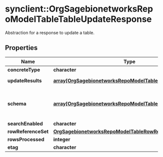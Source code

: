 # synclient::OrgSagebionetworksRepoModelTableTableUpdateResponse

Abstraction for a response to update a table.

## Properties
Name | Type | Description | Notes
------------ | ------------- | ------------- | -------------
**concreteType** | **character** |  | [optional] 
**updateResults** | [**array[OrgSagebionetworksRepoModelTableEntityUpdateResult]**](org.sagebionetworks.repo.model.table.EntityUpdateResult.md) | List of Results | [optional] 
**schema** | [**array[OrgSagebionetworksRepoModelTableColumnModel]**](org.sagebionetworks.repo.model.table.ColumnModel.md) | The resulting schema after the change. | [optional] 
**searchEnabled** | **character** |  | [optional] 
**rowReferenceSet** | [**OrgSagebionetworksRepoModelTableRowReferenceSet**](org.sagebionetworks.repo.model.table.RowReferenceSet.md) |  | [optional] 
**rowsProcessed** | **integer** |  | [optional] 
**etag** | **character** |  | [optional] 


